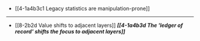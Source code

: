 - [[4-1a4b3c1 Legacy statistics are manipulation-prone]]
---
- [[8-2b2d Value shifts to adjacent layers]]
	***[[4-1a4b3d The 'ledger of record' shifts the focus to adjacent layers]]***
